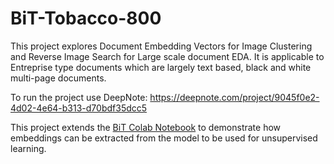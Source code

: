 # BiT-Tobacco-800

This project explores Document Embedding Vectors for Image Clustering and Reverse Image Search for Large scale document EDA.
It is applicable to Entreprise type documents which are largely text based, black and white multi-page documents.

To run the project use DeepNote:
https://deepnote.com/project/9045f0e2-4d02-4e64-b313-d70bdf35dcc5

This project extends the [BiT Colab Notebook](https://colab.research.google.com/github/google-research/big_transfer/blob/master/colabs/big_transfer_pytorch.ipynb)
to demonstrate how embeddings can be extracted from the model to be used for unsupervised learning.


